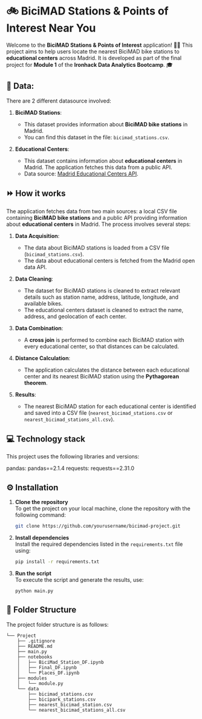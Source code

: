 # 🚲 **BiciMAD Stations & Points of Interest Near You** 

Welcome to the **BiciMAD Stations & Points of Interest** application! 🚴‍♂️ This project aims to help users locate the nearest BiciMAD bike stations to **educational centers** across Madrid. It is developed as part of the final project for **Module 1** of the **Ironhack Data Analytics Bootcamp**. 🎓


## 💾 Data:
There are 2 different datasource involved:

1. **BiciMAD Stations**: 
   - This dataset provides information about **BiciMAD bike stations** in Madrid.
   - You can find this dataset in the file: `bicimad_stations.csv`.

2. **Educational Centers**:
   - This dataset contains information about **educational centers** in Madrid. The application fetches this data from a public API.
   - Data source: [Madrid Educational Centers API](https://datos.madrid.es/egob/catalogo/300614-0-centros-educativos.json).


## ⏩ How it works

The application fetches data from two main sources: a local CSV file containing **BiciMAD bike stations** and a public API providing information about **educational centers** in Madrid. The process involves several steps:

1. **Data Acquisition**: 
   - The data about BiciMAD stations is loaded from a CSV file (`bicimad_stations.csv`).
   - The data about educational centers is fetched from the Madrid open data API.
   
2. **Data Cleaning**: 
   - The dataset for BiciMAD stations is cleaned to extract relevant details such as station name, address, latitude, longitude, and available bikes.
   - The educational centers dataset is cleaned to extract the name, address, and geolocation of each center.
   
3. **Data Combination**: 
   - A **cross join** is performed to combine each BiciMAD station with every educational center, so that distances can be calculated.

4. **Distance Calculation**: 
   - The application calculates the distance between each educational center and its nearest BiciMAD station using the **Pythagorean theorem**.

5. **Results**: 
   - The nearest BiciMAD station for each educational center is identified and saved into a CSV file (`nearest_bicimad_stations.csv` or `nearest_bicimad_stations_all.csv`).

## 💻 Technology stack

This project uses the following libraries and versions:

pandas: pandas==2.1.4
requests: requests==2.31.0

## ⚙️ Installation

1. **Clone the repository**  
   To get the project on your local machine, clone the repository with the following command:
   ```bash
   git clone https://github.com/yourusername/bicimad-project.git

2. **Install dependencies**  
   Install the required dependencies listed in the `requirements.txt` file using:  
   ```bash
   pip install -r requirements.txt

3. **Run the script**  
   To execute the script and generate the results, use:  
   ```bash
   python main.py

## 📁 Folder Structure

The project folder structure is as follows:
```text
└── Project
    ├── .gitignore
    ├── README.md
    ├── main.py
    ├── notebooks
    │   ├── BiciMad_Station_DF.ipynb
    │   ├── Final_DF.ipynb
    │   └── Places_DF.ipynb
    ├── modules
    │   └── module.py
    └── data
        ├── bicimad_stations.csv
        ├── bicipark_stations.csv
        ├── nearest_bicimad_station.csv    
        └── nearest_bicimad_stations_all.csv
